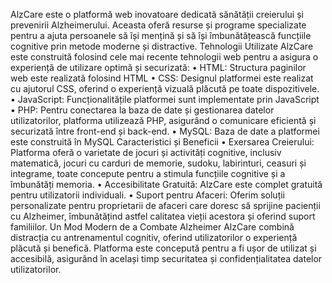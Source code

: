 AlzCare este o platformă web inovatoare dedicată sănătății creierului și prevenirii Alzheimerului. Aceasta oferă resurse și programe specializate pentru a ajuta persoanele să își mențină și să își îmbunătățească funcțiile cognitive prin metode moderne și distractive.
Tehnologii Utilizate
AlzCare este construită folosind cele mai recente tehnologii web pentru a asigura o experiență de utilizare optimă și securizată:
•	HTML: Structura paginilor web este realizată folosind HTML
•	CSS: Designul platformei este realizat cu ajutorul CSS, oferind o experiență vizuală plăcută pe toate dispozitivele.
•	JavaScript: Funcționalitățile platformei sunt implementate prin JavaScript
•	PHP: Pentru conectarea la baza de date și gestionarea datelor utilizatorilor, platforma utilizează PHP, asigurând o comunicare eficientă și securizată între front-end și back-end.
•	MySQL: Baza de date a platformei este construită în MySQL
Caracteristici și Beneficii
•	Exersarea Creierului: Platforma oferă o varietate de jocuri și activități cognitive, inclusiv matematică, jocuri cu carduri de memorie, sudoku, labirinturi, ceasuri și integrame, toate concepute pentru a stimula funcțiile cognitive și a îmbunătăți memoria.
•	Accesibilitate Gratuită: AlzCare este complet gratuită pentru utilizatorii individuali.
•	Suport pentru Afaceri: Oferim soluții personalizate pentru proprietarii de afaceri care doresc să sprijine pacienții cu Alzheimer, îmbunătățind astfel calitatea vieții acestora și oferind suport familiilor.
Un Mod Modern de a Combate Alzheimer
AlzCare combină distracția cu antrenamentul cognitiv, oferind utilizatorilor o experiență plăcută și benefică. Platforma este concepută pentru a fi ușor de utilizat și accesibilă, asigurând în același timp securitatea și confidențialitatea datelor utilizatorilor.
